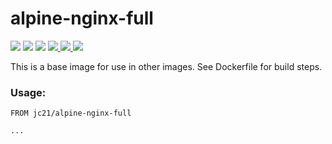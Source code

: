 # alpine-nginx-full

<p>
  <img src="https://img.shields.io/badge/openresty-1.15.8.3-green.svg?style=for-the-badge">
  <img src="https://img.shields.io/badge/lua-5.1.5-green.svg?style=for-the-badge">
  <img src="https://img.shields.io/badge/luarocks-3.3.1-green.svg?style=for-the-badge">
  <a href="https://hub.docker.com/repository/docker/jc21/alpine-nginx-full">
    <img src="https://img.shields.io/docker/stars/jc21/alpine-nginx-full.svg?style=for-the-badge">
  </a>
  <a href="https://hub.docker.com/repository/docker/jc21/alpine-nginx-full">
    <img src="https://img.shields.io/docker/pulls/jc21/alpine-nginx-full.svg?style=for-the-badge">
  </a>
  <a href="https://ci.nginxproxymanager.com/blue/organizations/jenkins/docker-alpine-nginx-full/branches/">
    <img src="https://img.shields.io/jenkins/build?jobUrl=https%3A%2F%2Fci.nginxproxymanager.com%2Fjob%2Fdocker-alpine-nginx-full%2Fjob%2Fmaster&style=for-the-badge">
  </a>
</p>

This is a base image for use in other images. See Dockerfile for build steps.


### Usage:

```
FROM jc21/alpine-nginx-full

...
```
